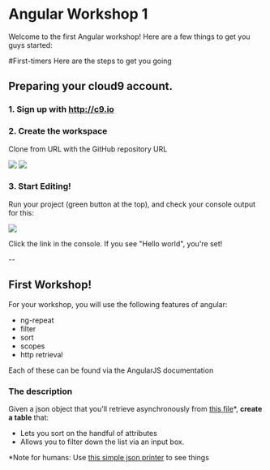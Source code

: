 Angular Workshop 1
================
Welcome to the first Angular workshop! Here are a few things to get you guys started:

#First-timers
Here are the steps to get you going

## Preparing your cloud9 account.
### 1. Sign up with http://c9.io
### 2. Create the workspace
Clone from URL with the GitHub repository URL

![](http://i.imgur.com/n04FZrW.png)
![](http://i.imgur.com/pMPjCwO.png)
### 3. Start Editing!
Run your project (green button at the top), and check your console output for this:

![](http://i.imgur.com/KcUoIUV.png)

Click the link in the console.  If you see "Hello world", you're set!

--

## First Workshop!
For your workshop, you will use the following features of angular:
- ng-repeat
- filter
- sort
- scopes
- http retrieval

Each of these can be found via the AngularJS documentation

### The description
Given a json object that you'll retrieve asynchronously from [this file](https://raw.githubusercontent.com/feedhenry-training/odbc-integrations/master/cloud/baseball_teams.min.json)\*, **create a table** that: 
- Lets you sort on the handful of attributes
- Allows you to filter down the list via an input box.


*Note for humans: Use [this simple json printer](http://jsonformatter.curiousconcept.com/) to see things

